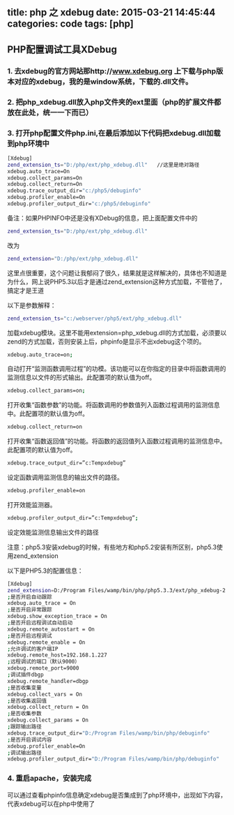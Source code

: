 title: php 之 xdebug
date: 2015-03-21 14:45:44
categories: code
tags: [php]
---
## PHP配置调试工具XDebug
### 1. 去xdebug的官方网站那http://www.xdebug.org 上下载与php版本对应的xdebug，我的是window系统，下载的.dll文件。
### 2. 把php_xdebug.dll放入php文件夹的ext里面（php的扩展文件都放在此处，统一一下而已）
### 3. 打开php配置文件php.ini,在最后添加以下代码把xdebug.dll加载到php环境中
``` bash
[Xdebug]
zend_extension_ts="D:/php/ext/php_xdebug.dll"   //这里是绝对路径
xdebug.auto_trace=On
xdebug.collect_params=On
xdebug.collect_return=On
xdebug.trace_output_dir="c:/php5/debuginfo"
xdebug.profiler_enable=On
xdebug.profiler_output_dir="c:/php5/debuginfo"
```
备注：如果PHPINFO中还是没有XDebug的信息，把上面配置文件中的
``` bash
zend_extension_ts="D:/php/ext/php_xdebug.dll"
```
改为
``` bash
zend_extension="D:/php/ext/php_xdebug.dll"
```
这里点很重要，这个问题让我郁闷了很久，结果就是这样解决的，具体也不知道是为什么，网上说PHP5.3以后才是通过zend_extension这种方式加载，不管他了，搞定才是王道


以下是参数解释：
``` bash
zend_extension_ts="c:/webserver/php5/ext/php_xdebug.dll"
```
加载xdebug模块。这里不能用extension=php_xdebug.dll的方式加载，必须要以zend的方式加载，否则安装上后，phpinfo是显示不出xdebug这个项的。
``` bash
xdebug.auto_trace=on;
```
自动打开“监测函数调用过程”的功模。该功能可以在你指定的目录中将函数调用的监测信息以文件的形式输出。此配置项的默认值为off。
``` bash
xdebug.collect_params=on;
```
打开收集“函数参数”的功能。将函数调用的参数值列入函数过程调用的监测信息中。此配置项的默认值为off。
``` bash
xdebug.collect_return=on
```
打开收集“函数返回值”的功能。将函数的返回值列入函数过程调用的监测信息中。此配置项的默认值为off。
``` bash
xdebug.trace_output_dir=”c:Tempxdebug”
```
设定函数调用监测信息的输出文件的路径。
``` bash
xdebug.profiler_enable=on
```
打开效能监测器。
``` bash
xdebug.profiler_output_dir=”c:Tempxdebug”;
```
设定效能监测信息输出文件的路径


注意：php5.3安装xdebug的时候，有些地方和php5.2安装有所区别，php5.3使用zend_extension

以下是PHP5.3的配置信息：
``` bash
[Xdebug]
zend_extension=D:/Program Files/wamp/bin/php/php5.3.3/ext/php_xdebug-2.1.2-5.3-vc6.dll
;是否开启自动跟踪
xdebug.auto_trace = On
;是否开启异常跟踪
xdebug.show_exception_trace = On
;是否开启远程调试自动启动
xdebug.remote_autostart = On
;是否开启远程调试
xdebug.remote_enable = On
;允许调试的客户端IP
xdebug.remote_host=192.168.1.227
;远程调试的端口（默认9000）
xdebug.remote_port=9000
;调试插件dbgp
xdebug.remote_handler=dbgp
;是否收集变量
xdebug.collect_vars = On
;是否收集返回值
xdebug.collect_return = On
;是否收集参数
xdebug.collect_params = On
;跟踪输出路径
xdebug.trace_output_dir="D:/Program Files/wamp/bin/php/debuginfo"
;是否开启调试内容
xdebug.profiler_enable=On
;调试输出路径
xdebug.profiler_output_dir="D:/Program Files/wamp/bin/php/debuginfo"

```
### 4. 重启apache，安装完成

可以通过查看phpinfo信息确定xdebug是否集成到了php环境中，出现如下内容，代表xdebug可以在php中使用了